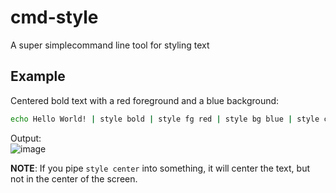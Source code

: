 # cmd-style
A super simplecommand line tool for styling text

## Example
Centered bold text with a red foreground and a blue background:
```bash
echo Hello World! | style bold | style fg red | style bg blue | style center
```
Output:  
![image](https://user-images.githubusercontent.com/35741152/219922570-e20bbfa7-b9d1-4136-a8b5-0bba5547aebd.png)

__NOTE__: If you pipe `style center` into something, it will center the text, but not in the center of the screen.